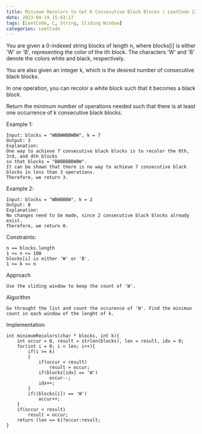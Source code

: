 ```yaml
---
title: Minimum Recolors to Get K Consecutive Black Blocks | LeetCode 2379  | C
date: 2023-09-19 15:43:17
tags: [LeetCode, C, String, Sliding Window]
categories: LeetCode
---
```


You are given a 0-indexed string blocks of length n, where blocks[i] is either 'W' or 'B', representing the color of the ith block. The characters 'W' and 'B' denote the colors white and black, respectively.

You are also given an integer k, which is the desired number of consecutive black blocks.

In one operation, you can recolor a white block such that it becomes a black block.

Return the minimum number of operations needed such that there is at least one occurrence of k consecutive black blocks.

Example 1:

```
Input: blocks = "WBBWWBBWBW", k = 7
Output: 3
Explanation:
One way to achieve 7 consecutive black blocks is to recolor the 0th, 3rd, and 4th blocks
so that blocks = "BBBBBBBWBW". 
It can be shown that there is no way to achieve 7 consecutive black blocks in less than 3 operations.
Therefore, we return 3.
```

Example 2:

```
Input: blocks = "WBWBBBW", k = 2
Output: 0
Explanation:
No changes need to be made, since 2 consecutive black blocks already exist.
Therefore, we return 0.
``` 

Constraints:

```
n == blocks.length
1 <= n <= 100
blocks[i] is either 'W' or 'B'.
1 <= k <= n
```

Approach

```
Use the sliding window to keep the count of 'W'.
```

Algorithm

```
Go throught the list and count the occurence of 'W'. Find the minimun count in each window of the lenght of k.
```

Implementation

```
int minimumRecolors(char * blocks, int k){
    int occur = 0, result = strlen(blocks), len = result, idx = 0;
    for(int i = 0; i < len; i++){
        if(i >= k)
        {
            if(occur < result)
                result = occur;
            if(blocks[idx] == 'W')
                occur--;
            idx++;
        }
        if((blocks[i]) == 'W')
            occur++;
    }
    if(occur < result)
        result = occur;
    return (len == k)?occur:result;
}
```